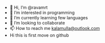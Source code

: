 - 👋 Hi, I’m @ravamrt
- 👀 I’m interested in programming
- 🌱 I’m currently learning few languages
- 💞️ I’m looking to collaborate 
- 📫 How to reach me kalamulla@outlook.com
- Hi this is first move on github

<!---
ravamrt/ravamrt is a ✨ special ✨ repository because its `README.md` (this file) appears on your GitHub profile.
You can click the Preview link to take a look at your changes.
--->
